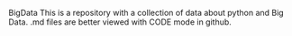 B i g D a t a 
This is a repository with a collection of data about python and Big Data. 
.md files are better viewed with CODE mode in github.
 
 
